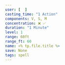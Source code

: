 ```yaml
---
user: [  ]
casting_time: "1 Action"
components: V, S, M
concentration: ❌ ✅
duration: "1 Minute"
level: 1
range: 60ft
range_ft: 60
name: <% tp.file.title %>
save: None
tags: spell
---
```


